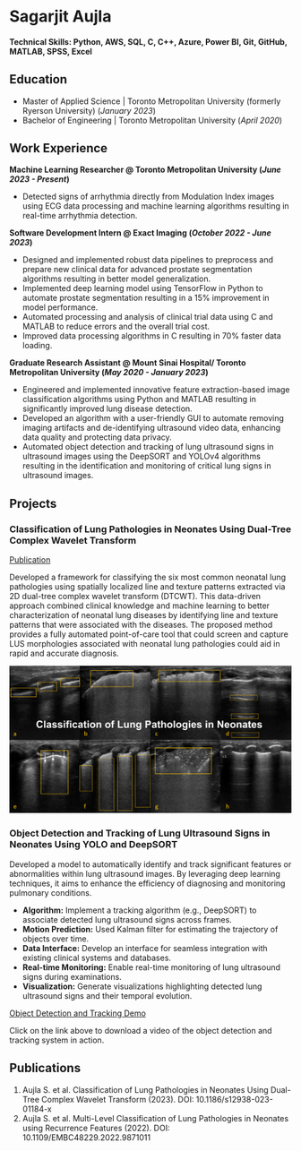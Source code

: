 # Sagarjit Aujla

#### Technical Skills: Python, AWS, SQL, C, C++, Azure, Power BI, Git, GitHub, MATLAB, SPSS, Excel

## Education			       		
- Master of Applied Science	| Toronto Metropolitan University (formerly Ryerson University) (_January 2023_)	 			        		
- Bachelor of Engineering | Toronto Metropolitan University (_April 2020_)

## Work Experience
**Machine Learning Researcher @ Toronto Metropolitan University (_June 2023 - Present_)**
- Detected signs of arrhythmia directly from Modulation Index images using ECG data processing and machine learning algorithms resulting in real-time arrhythmia detection. 

**Software Development Intern @ Exact Imaging	 (_October 2022 - June 2023_)**
- Designed and implemented robust data pipelines to preprocess and prepare new clinical data for advanced prostate segmentation algorithms resulting in better model generalization.
- Implemented deep learning model using TensorFlow in Python to automate prostate segmentation resulting in a 15% improvement in model performance.
- Automated processing and analysis of clinical trial data using C and MATLAB to reduce errors and the overall trial cost.
- Improved data processing algorithms in C resulting in 70% faster data loading.

**Graduate Research Assistant @ Mount Sinai Hospital/ Toronto Metropolitan University		 (_May 2020 - January 2023_)**
- Engineered and implemented innovative feature extraction-based image classification algorithms using Python and MATLAB resulting in significantly improved lung disease detection.
- Developed an algorithm with a user-friendly GUI to automate removing imaging artifacts and de-identifying ultrasound video data, enhancing data quality and protecting data privacy.
- Automated object detection and tracking of lung ultrasound signs in ultrasound images using the DeepSORT and YOLOv4 algorithms resulting in the identification and monitoring of critical lung signs in ultrasound images.


## Projects
### Classification of Lung Pathologies in Neonates Using Dual-Tree Complex Wavelet Transform
[Publication](https://biomedical-engineering-online.biomedcentral.com/articles/10.1186/s12938-023-01184-x)

Developed a framework for classifying the six most common neonatal lung pathologies using spatially localized line and texture patterns extracted via 2D dual-tree complex wavelet transform (DTCWT). This data-driven approach combined clinical knowledge and machine learning to better characterization of neonatal lung diseases by identifying line and texture patterns that were associated with the diseases. The proposed method provides a fully automated point-of-care tool that could screen and capture LUS morphologies associated with neonatal lung pathologies could aid in rapid and accurate diagnosis.

![Lung Pathologies](/img/LungPathologies.png)

### Object Detection and Tracking of Lung Ultrasound Signs in Neonates Using YOLO and DeepSORT



Developed a model to automatically identify and track significant features or abnormalities within lung ultrasound images. By leveraging deep learning techniques, it aims to enhance the efficiency of diagnosing and monitoring pulmonary conditions. 
- **Algorithm:** Implement a tracking algorithm (e.g., DeepSORT) to associate detected lung ultrasound signs across frames.
- **Motion Prediction:** Used Kalman filter for estimating the trajectory of objects over time.
- **Data Interface:** Develop an interface for seamless integration with existing clinical systems and databases.
- **Real-time Monitoring:** Enable real-time monitoring of lung ultrasound signs during examinations.
- **Visualization:** Generate visualizations highlighting detected lung ultrasound signs and their temporal evolution.

[Object Detection and Tracking Demo](https://github.com/sagar-aujla/Object-Detection-and-Tracking-LUS-Signs/blob/main/DeepSORT/output_TTN.mp4)

Click on the link above to download a video of the object detection and tracking system in action.

## Publications
1. Aujla S. et al. Classification of Lung Pathologies in Neonates Using Dual-Tree Complex Wavelet Transform (2023). DOI: 10.1186/s12938-023-01184-x
2. Aujla S. et al. Multi-Level Classification of Lung Pathologies in Neonates using Recurrence Features (2022). DOI: 10.1109/EMBC48229.2022.9871011

